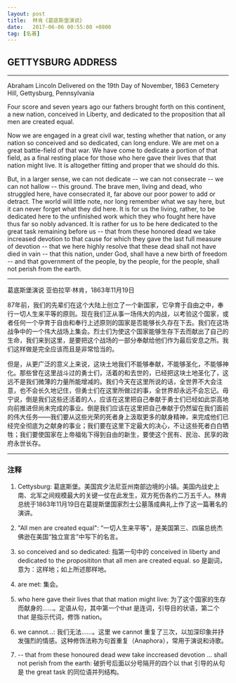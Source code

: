 ```yaml
---
layout: post
title:  林肯《葛底斯堡演说》
date:   2017-06-06 00:55:00 +0800
tag: [名著]
---
```


## GETTYSBURG ADDRESS 

***

Abraham Lincoln Delivered on the 19th Day of November, 1863 Cemetery Hill, Gettysburg, Pennsylvania 

Four score and seven years ago our fathers brought forth on this 
continent, a new nation, conceived in Liberty, and dedicated to the 
proposition that all men are created equal. 

Now we are engaged in a great civil war, testing whether that 
nation, or any nation so conceived and so dedicated, can long endure. We are met on a great battle-field of that war. We have come to dedicate a portion of that field, as a final resting place for those who here gave their lives that that nation might live. It is altogether fitting and proper that we should do this. 

But, in a larger sense, we can not dedicate -- we can not consecrate -- we can not hallow -- this ground. The brave men, living and dead, who struggled here, have consecrated it, far above our poor power to add or detract. The world will little note, nor long remember what we say here, but it can never forget what they did here. It is for us the living, rather, to be dedicated here to the unfinished work which they who fought here have thus far so nobly advanced. It is rather for us to be here dedicated to the great task remaining before us -- that from these honored dead we take increased devotion to that cause for which they gave the last full measure of devotion -- that we here highly resolve that these dead shall not have died in vain -- that this nation, under God, shall have a new birth of freedom -- and that government of the people, by the people, for the people, shall not perish from the 
earth.

***


葛底斯堡演说 亚伯拉罕·林肯，1863年11月19日 


87年前，我们的先辈们在这个大陆上创立了一个新国家，它孕育于自由之中，奉行一切人生来平等的原则。现在我们正从事一场伟大的内战，以考验这个国家，或者任何一个孕育于自由和奉行上述原则的国家是否能够长久存在下去。我们在这场战争中的一个伟大战场上集会。烈士们为使这个国家能够生存下去而献出了自己的生命，我们来到这里，是要把这个战场的一部分奉献给他们作为最后安息之所。我们这样做是完全应该而且是非常恰当的。 


但是，从更广泛的意义上来说，这块土地我们不能够奉献，不能够圣化，不能够神化。那些曾在这里战斗过的勇士们，活着的和去世的，已经把这块土地圣化了，这远不是我们微薄的力量所能增减的。我们今天在这里所说的话，全世界不大会注意，也不会长久地记住，但勇士们在这里所做过的事，全世界却永远不会忘记。毋宁说，倒是我们这些还活着的人，应该在这里把自己奉献于勇士们已经如此崇高地向前推进但尚未完成的事业。倒是我们应该在这里把自己奉献于仍然留在我们面前的伟大任务——我们要从这些光荣的死者身上汲取更多的献身精神，来完成他们已经完全彻底为之献身的事业；我们要在这里下定最大的决心，不让这些死者白白牺牲；我们要使国家在上帝福佑下得到自由的新生，要使这个民有、民治、民享的政府永世长存。

***

### 注释

1. Cettysburg: 葛底斯堡。美国宾夕法尼亚州南部边境的小镇。美国内战史上南、北军之间规模最大的关键一仗在此发生，双方死伤各约二万五千人。林肯总统于1863年11月19日在葛提斯堡国家烈士公墓落成典礼上作了这一篇著名的演讲。

2. "All men are created equal": “一切人生来平等”，是美国第三、四届总统杰佛逊在美国“独立宣言”中写下的名言。

3. so conceived and so dedicated: 指第一句中的 conceived in liberty and 
dedicated to the proposititon that all men are created equal. so 
是副词，意为：这样地；如上所述那样地。

4. are met: 集会。

5. who here gave their lives that that mation might live: 
为了这个国家的生存而献身的......。定语从句，其中第一个that 是连词，引导目的状语，第二个 that 是指示代词，修饰 nation。

6. we cannot...: 我们无法......。这里 we cannot 重复了三次，以加深印象并抒发强烈的情感。这种修饰法称为句首重复（Anaphora），常用于演说和诗歌。

7. -- that from these honoured dead wew take inccreased devotion 
... shall not perish from the earth: 破折号后面以分号隔开的四个以 that 引导的从句是 the 
great task 的同位语并列结构。